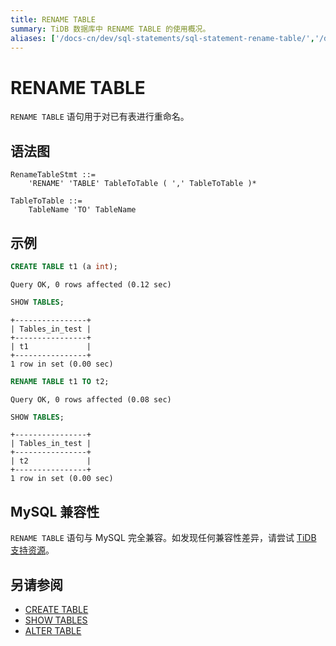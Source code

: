 ```yaml
---
title: RENAME TABLE
summary: TiDB 数据库中 RENAME TABLE 的使用概况。
aliases: ['/docs-cn/dev/sql-statements/sql-statement-rename-table/','/docs-cn/dev/reference/sql/statements/rename-table/']
---
```


# RENAME TABLE

`RENAME TABLE` 语句用于对已有表进行重命名。

## 语法图

```ebnf+diagram
RenameTableStmt ::=
    'RENAME' 'TABLE' TableToTable ( ',' TableToTable )*

TableToTable ::=
    TableName 'TO' TableName
```

## 示例


```sql
CREATE TABLE t1 (a int);
```

```
Query OK, 0 rows affected (0.12 sec)
```


```sql
SHOW TABLES;
```

```
+----------------+
| Tables_in_test |
+----------------+
| t1             |
+----------------+
1 row in set (0.00 sec)
```


```sql
RENAME TABLE t1 TO t2;
```

```
Query OK, 0 rows affected (0.08 sec)
```


```sql
SHOW TABLES;
```

```
+----------------+
| Tables_in_test |
+----------------+
| t2             |
+----------------+
1 row in set (0.00 sec)
```

## MySQL 兼容性

`RENAME TABLE` 语句与 MySQL 完全兼容。如发现任何兼容性差异，请尝试 [TiDB 支持资源](/support.md)。

## 另请参阅

* [CREATE TABLE](/sql-statements/sql-statement-create-table.md)
* [SHOW TABLES](/sql-statements/sql-statement-show-tables.md)
* [ALTER TABLE](/sql-statements/sql-statement-alter-table.md)
